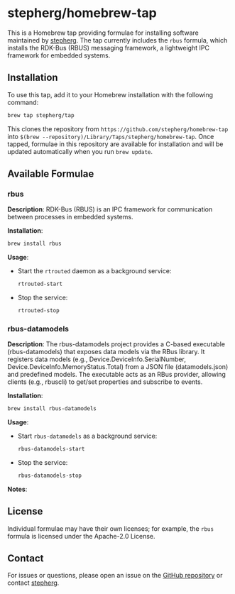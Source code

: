 # stepherg/homebrew-tap

This is a Homebrew tap providing formulae for installing software maintained by [stepherg](https://github.com/stepherg). The tap currently includes the `rbus` formula, which installs the RDK-Bus (RBUS) messaging framework, a lightweight IPC framework for embedded systems.

## Installation

To use this tap, add it to your Homebrew installation with the following command:

```bash
brew tap stepherg/tap
```

This clones the repository from `https://github.com/stepherg/homebrew-tap` into `$(brew --repository)/Library/Taps/stepherg/homebrew-tap`. Once tapped, formulae in this repository are available for installation and will be updated automatically when you run `brew update`.

## Available Formulae

### rbus

**Description**: RDK-Bus (RBUS) is an IPC framework for communication between processes in embedded systems.

**Installation**:

```bash
brew install rbus
```

**Usage**:

- Start the `rtrouted` daemon as a background service:

  ```bash
  rtrouted-start
  ```

- Stop the service:

  ```bash
  rtrouted-stop
  ```

### rbus-datamodels

**Description**: The rbus-datamodels project provides a C-based executable (rbus-datamodels) that exposes data models via the RBus library. It registers data models (e.g., Device.DeviceInfo.SerialNumber, Device.DeviceInfo.MemoryStatus.Total) from a JSON file (datamodels.json) and predefined models. The executable acts as an RBus provider, allowing clients (e.g., rbuscli) to get/set properties and subscribe to events.

**Installation**:

```bash
brew install rbus-datamodels
```

**Usage**:

- Start `rbus-datamodels` as a background service:

  ```bash
  rbus-datamodels-start
  ```

- Stop the service:

  ```bash
  rbus-datamodels-stop
  ```

**Notes**:

## License

 Individual formulae may have their own licenses; for example, the `rbus` formula is licensed under the Apache-2.0 License.

## Contact

For issues or questions, please open an issue on the [GitHub repository](https://github.com/stepherg/homebrew-tap/issues) or contact [stepherg](https://github.com/stepherg).